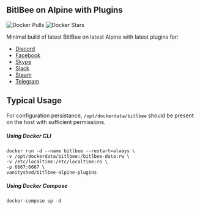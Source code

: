 ## BitlBee on Alpine with Plugins
![Docker Pulls](https://img.shields.io/docker/pulls/vanityshed/bitlbee-alpine-plugins.svg)
![Docker Stars](https://img.shields.io/docker/stars/vanityshed/bitlbee-alpine-plugins.svg)

Minimal build of latest BitlBee on latest Alpine with latest plugins for:
* [Discord](https://github.com/sm00th/bitlbee-discord)
* [Facebook](https://github.com/jgeboski/bitlbee-facebook)
* [Skype](https://github.com/EionRobb/skype4pidgin)
* [Slack](https://github.com/dylex/slack-libpurple)
* [Steam](https://github.com/bitlbee/bitlbee-steam)
* [Telegram](https://github.com/majn/telegram-purple)

## Typical Usage

For configuration persistance, `/opt/dockerdata/bitlbee` should be present on the host with sufficient permissions.

##### Using Docker CLI
```
docker run -d --name bitlbee --restart=always \
-v /opt/dockerdata/bitlbee:/bitlbee-data:rw \
-v /etc/localtime:/etc/localtime:ro \
-p 6667:6667 \
vanityshed/bitlbee-alpine-plugins
```

##### Using Docker Compose
```
docker-compose up -d
```
